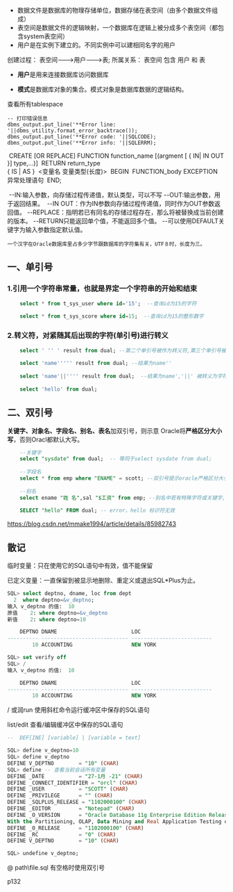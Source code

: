 - 数据文件是数据库的物理存储单位，数据存储在表空间（由多个数据文件组成）
- 表空间是数据文件的逻辑映射，一个数据库在逻辑上被分成多个表空间（都包含system表空间）
- 用户是在实例下建立的。不同实例中可以建相同名字的用户

创建过程： 表空间--->用户--->表;
所属关系： 表空间 包含 用户 和 表



- **用户**是用来连接数据库访问数据库

- **模式**是数据库对象的集合。模式对象是数据库数据的逻辑结构。

查看所有tablespace

	-- 打印错误信息
	dbms_output.put_line('**Error line: '||dbms_utility.format_error_backtrace());
	dbms_output.put_line('**Error code: '||SQLCODE);
	dbms_output.put_line('**Error info: '||SQLERRM);


​	CREATE [OR REPLACE] FUNCTION function_name [(argment [ { IN| IN OUT }] type,...)]
​	RETURN return_type  
​	{ IS | AS }
​	<变量名 变量类型(长度)> 
​	BEGIN
​	FUNCTION_body
​	EXCEPTION
​	异常处理语句
​	END;
	
​	--IN:输入参数，向存储过程传递值，默认类型，可以不写
​	--OUT:输出参数，用于返回结果。
​	--IN OUT：作为IN参数向存储过程传递值，同时作为OUT参数返回值。
​	--REPLACE：指明若已有同名的存储过程存在，那么将被替换成当前创建的版本。
​	--RETURN只能返回单个值，不能返回多个值。
	--可以使用DEFAULT关键字为输入参数指定默认值。




```
一个汉字在Oracle数据库里占多少字节跟数据库的字符集有关，UTF８时，长度为三。
```



## 一、单引号

### 1.引用一个字符串常量，也就是界定一个字符串的开始和结束

```sql
    select * from t_sys_user where id='15';  --查询id为15的字符
    
    select * from t_sys_score where id=15;  --查询id为15的整形数字
```

### 2.转义符，对紧随其后出现的字符(单引号)进行转义

```sql
    select ' '' ' result from dual; --第二个单引号被作为转义符,第三个单引号被转义.结果为 '
    
    select 'name''''' result from dual; --结果为name''
    
    select 'name'||'''' result from dual;  --结果为name','||' 被转义为字符拼接
    
    select 'hello' from dual;
```

## 二、双引号

**关键字、对象名、字段名、别名、表名**加双引号，则示意 Oracle将**严格区分大小写**，否则Oracl都默认大写。 

```sql
    --关键字
    select "sysdate" from dual;  -- 等同于select sysdate from dual; 
    
    --字段名 
    select * from emp where "ENAME" = scott; --双引号提示oracle严格区分大小写,ename将报错
    
    --别名
    select ename "姓 名",sal "$工资" from emp; --别名中若有特殊字符或关键字,需要双引号包住
    
    SELECT "hello" FROM dual; -- error，hello 标识符无效
```

https://blog.csdn.net/mmake1994/article/details/85982743





## 散记

临时变量：只在使用它的SQL语句中有效，值不能保留

已定义变量：一直保留到被显示地删除、重定义或退出SQL*Plus为止。

```sql
SQL> select deptno, dname, loc from dept
  2  where deptno=&v_deptno;
输入 v_deptno 的值:  10
原值    2: where deptno=&v_deptno
新值    2: where deptno=10

    DEPTNO DNAME                        LOC
---------- ---------------------------- --------------------------
        10 ACCOUNTING                   NEW YORK

SQL> set verify off
SQL> /
输入 v_deptno 的值:  10

    DEPTNO DNAME                        LOC
---------- ---------------------------- --------------------------
        10 ACCOUNTING                   NEW YORK
```



/ 或润run  使用斜杠命令运行缓冲区中保存的SQL语句

list/edit  查看/编辑缓冲区中保存的SQL语句

```sql
--  DEF[INE] [variable] | [variable = text]

SQL> define v_deptno=10
SQL> define v_deptno
DEFINE V_DEPTNO        = "10" (CHAR)
SQL> define -- 查看当前会话所有变量
DEFINE _DATE           = "27-1月 -21" (CHAR)
DEFINE _CONNECT_IDENTIFIER = "orcl" (CHAR)
DEFINE _USER           = "SCOTT" (CHAR)
DEFINE _PRIVILEGE      = "" (CHAR)
DEFINE _SQLPLUS_RELEASE = "1102000100" (CHAR)
DEFINE _EDITOR         = "Notepad" (CHAR)
DEFINE _O_VERSION      = "Oracle Database 11g Enterprise Edition Release 11.2.0.1.0 - 64bit Production
With the Partitioning, OLAP, Data Mining and Real Application Testing options" (CHAR)
DEFINE _O_RELEASE      = "1102000100" (CHAR)
DEFINE _RC             = "0" (CHAR)
DEFINE V_DEPTNO        = "10" (CHAR)

SQL> undefine v_deptno;
```

@ path\file.sql   有空格时使用双引号

p132





